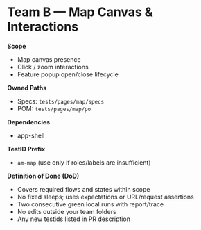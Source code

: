 # Team B — Map Canvas & Interactions

**Scope**

- Map canvas presence
- Click / zoom interactions
- Feature popup open/close lifecycle

**Owned Paths**

- Specs: `tests/pages/map/specs`
- POM: `tests/pages/map/po`

**Dependencies**

- app-shell

**TestID Prefix**

- `am-map` (use only if roles/labels are insufficient)

**Definition of Done (DoD)**

- Covers required flows and states within scope
- No fixed sleeps; uses expectations or URL/request assertions
- Two consecutive green local runs with report/trace
- No edits outside your team folders
- Any new testids listed in PR description
